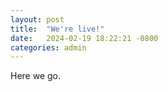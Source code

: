 ```yaml
---
layout: post
title:  "We're live!"
date:   2024-02-19 18:22:21 -0800
categories: admin
---
```


Here we go.
